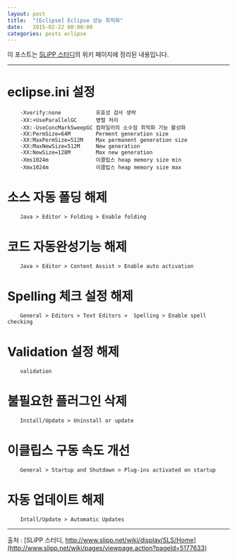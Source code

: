 ```yaml
---
layout: post
title:  "[Eclipse] Eclipse 성능 최적화"
date:   2015-02-22 00:00:00
categories: posts eclipse
---
```


이 포스트는 [SLiPP 스터디](http://www.slipp.net/wiki/pages/viewpage.action?pageId=5177633)의 위키 페이지에 정리된 내용입니다.

---

# eclipse.ini 설정 
        -Xverify:none           유효성 검사 생략  
        -XX:+UseParallelGC      병렬 처리  
        -XX:-UseConcMarkSweepGC 컴파일러의 소수점 최적화 기능 활성화   
        -XX:PermSize=64M        Perment generation size  
        -XX:MaxPermSize=512M    Max permanent generation size  
        -XX:MaxNewSize=512M     New generation  
        -XX:NewSize=128M        Max new generation  
        -Xms1024m               이클립스 heap memory size min  
        -Xmx1024m               이클립스 heap memory size max  
        
        
# 소스 자동 폴딩 해제
        Java > Editor > Folding > Enable folding

# 코드 자동완성기능 해제
        Java > Editor > Content Assist > Enable auto activation

# Spelling 체크 설정 해제
        General > Editors > Text Editors >  Spelling > Enable spell checking

# Validation 설정 해제
        validation

# 불필요한 플러그인 삭제
        Install/Update > Uninstall or update

# 이클립스 구동 속도 개선
        General > Startup and Shutdown > Plug-ins activated on startup

# 자동 업데이트 해제
        Intall/Update > Automatic Updates

---

출처 : [SLiPP 스터디, http://www.slipp.net/wiki/display/SLS/Home](http://www.slipp.net/wiki/pages/viewpage.action?pageId=5177633)